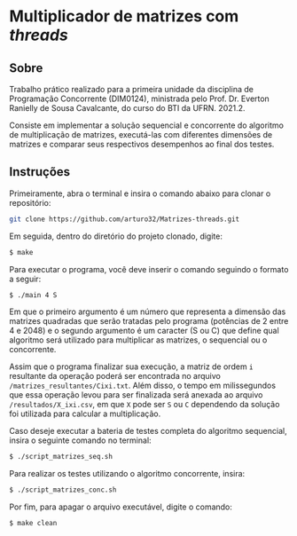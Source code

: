 # Multiplicador de matrizes com _threads_

## Sobre

Trabalho prático realizado para a primeira unidade da disciplina de Programação Concorrente (DIM0124), ministrada pelo Prof. Dr. Everton Ranielly de Sousa Cavalcante, do curso do BTI da UFRN. 2021.2.

Consiste em implementar a solução sequencial e concorrente do algoritmo de multiplicação de matrizes, executá-las com diferentes dimensões de matrizes e comparar seus respectivos desempenhos ao final dos testes.

## Instruções

Primeiramente, abra o terminal e insira o comando abaixo para clonar o repositório:

```bash
git clone https://github.com/arturo32/Matrizes-threads.git
```

Em seguida, dentro do diretório do projeto clonado, digite:
```bash
$ make
```

Para executar o programa, você deve inserir o comando seguindo o formato a seguir:

```bash
$ ./main 4 S
```

Em que o primeiro argumento é um número que representa a dimensão das matrizes quadradas que serão tratadas pelo programa (potências de 2 entre 4 e 2048) e o segundo argumento é um caracter (S ou C) que define qual algoritmo será utilizado para multiplicar as matrizes, o sequencial ou o concorrente.

Assim que o programa finalizar sua execução, a matriz de ordem `i` resultante  da operação poderá ser encontrada no arquivo `/matrizes_resultantes/Cixi.txt`. Além disso, o tempo em milissegundos que essa operação levou para ser finalizada será anexada ao arquivo `/resultados/X_ixi.csv`, em que `X` pode ser `S` ou `C` dependendo da solução foi utilizada para calcular a multiplicação.

Caso deseje executar a bateria de testes completa do algoritmo sequencial, insira o seguinte comando no terminal:

```bash
$ ./script_matrizes_seq.sh
```

Para realizar os testes utilizando o algoritmo concorrente, insira:

```bash
$ ./script_matrizes_conc.sh
```

Por fim, para apagar o arquivo executável, digite o comando:

```bash
$ make clean
```